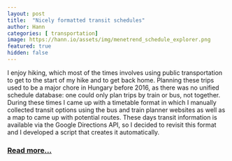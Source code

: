 ```yaml
---
layout: post
title:  "Nicely formatted transit schedules"
author: Hann
categories: [ transportation]
image: https://hann.io/assets/img/menetrend_schedule_explorer.png
featured: true
hidden: false
---
```




I enjoy hiking, which most of the times involves using public transportation to get to the start of my hike and to get back home. Planning these trips used to be a major chore in Hungary before 2016, as there was no unified schedule database: one could only plan trips by train or bus, not together. During these times I came up with a timetable format in which I manually collected transit options using the bus and train planner websites as well as a map to came up with potential routes. These days transit information is available via the Google Directions API, so I decided to revisit this format and I developed a script that creates it automatically.

### [Read more...](https://hann.io/articles/2018/nicely-formatted-transit-schedules/)
